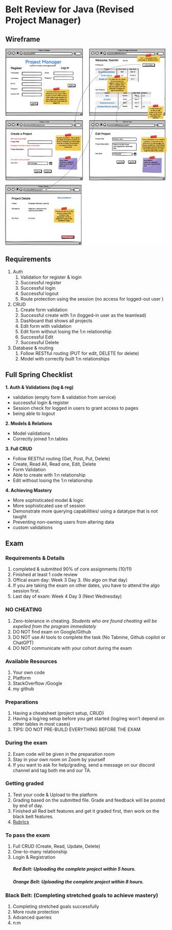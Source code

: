 # Belt Review for Java (Revised Project Manager)

## Wireframe
![Demo](projectManager.png)

## Requirements
1. Auth
    1. Validation for register & login
    1. Successful register
    1. Successful login
    1. Successful logout
    1. Route protection using the session (no access for logged-out user )
1. CRUD
    1. Create form validation
    1. Successful create with 1:n (logged-in user as the teamlead)
    1. Dashboard that shows all projects
    1. Edit form with validation
    1. Edit form without losing the 1:n relationship
    1. Successful Edit
    1. Successful Delete
1. Database & routing
    1. Follow RESTful routing (PUT for edit, DELETE for delete)
    1. Model with correctly built 1:n relationships


## Full Spring Checklist
**1. Auth & Validations (log & reg)**
- validation (empty form & validation from service)
- successful login & register
- Session check for logged in users to grant access to pages
- being able to logout

**2. Models & Relations**
- Model validations
- Correctly joined 1:n tables

**3. Full CRUD**
- Follow RESTful routing  (Get, Post, Put, Delete)
- Create, Read All, Read one, Edit, Delete
- Form Validation
- Able to create with 1:n relationship
- Edit without losing the 1:n relationship

**4. Achieving Mastery**
- More sophisticated model & logic
- More sophisticated use of session
- Demonstrate more querying capabilities/ using a datatype that is not taught
- Preventing non-owning users from altering data
- custom validations

## Exam

### Requirements & Details
1. completed & submitted 90% of core assignments (10/11)
2. Finished at least 1 code review
3. Offical exam day: Week 3 Day 3. (No algo on that day)
4. If you are taking the exam on other dates, you have to attend the algo session first. 
5. Last day of exam: Week 4 Day 3 (Next Wednesday)

### NO CHEATING 
1. Zero-tolerance in cheating. *Students who are found cheating will be expelled from the program immediately*
2. DO NOT find exam on Google/Github 
3. DO NOT use AI tools to complete the task (No Tabnine, Github copilot or ChatGPT)
4. DO NOT communicate with your cohort during the exam

### Available Resources
1. Your own code
2. Platform
3. StackOverflow /Google
4. my github

### Preparations
1. Having a cheatsheet (project setup, CRUD)
2. Having a log/reg setup before you get started (log/reg won't depend on other tables in most cases)
3. TIPS: DO NOT PRE-BUILD EVERYTHING BEFORE THE EXAM 

### During the exam
2. Exam code will be given in the preparation room
2. Stay in your own room on Zoom by yourself
3. If you want to ask for help/grading, send a message on our discord channel and tag both me and our TA. 

### Getting graded
1. Test your code & Upload to the platform
2. Grading based on the submitted file. Grade and feedback will be posted by end of day.
3. Finished all Red belt features and get it graded first, then work on the black belt features. 
4. <a href="https://login.codingdojo.com/m/315/9537/81392"> Rubrics </a>

### To pass the exam
1. Full CRUD (Create, Read, Update, Delete)
2. One-to-many relationship
3. Login & Registration
    ##### Red Belt: Uploading the complete project within 5 hours. 
    ##### Orange Belt: Uploading the complete project within 8 hours.


### Black Belt: (Completing stretched goals to achieve mastery) 
1. Completing stretched goals successfully
2. More route protection
3. Advanced queries
4. n:m

